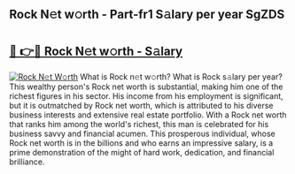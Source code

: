 ## Rock N𝚎t w𝚘rth - Part-fr1 S𝚊lary per year SgZDS

# <h2><a href="http://gc4kmjy.nevu.top/?p=Rock">🔗 👉🔴 Rock N𝚎t w𝚘rth - S𝚊lary</a></h2>

[![Rock N𝚎t W𝚘rth](https://i.imgur.com/Oavwk0R.jpeg)](http://gc4kmjy.nevu.top/?p=Rock)
What is Rock n𝚎t w𝚘rth? What is Rock s𝚊lary per year?
This wealthy person's Rock net worth is substantial, making him one of the richest figures in his sector. His income from his employment is significant, but it is outmatched by Rock net worth, which is attributed to his diverse business interests and extensive real estate portfolio. With a Rock net worth that ranks him among the world's richest, this man is celebrated for his business savvy and financial acumen. This prosperous individual, whose Rock net worth is in the billions and who earns an impressive salary, is a prime demonstration of the might of hard work, dedication, and financial brilliance.

